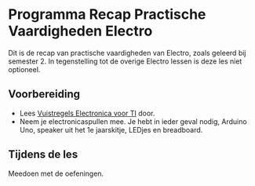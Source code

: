 # Programma Recap Practische Vaardigheden Electro
Dit is de recap van practische vaardigheden van Electro, zoals geleerd bij semester 2. In tegenstelling tot de overige Electro lessen is deze les niet optioneel.

## Voorbereiding
- Lees [Vuistregels Electronica voor TI](../../onderwijsmateriaal/readers/vuistregels-electronica-voor-TI.pdf) door.
- Neem je electronicaspullen mee. Je hebt in ieder geval nodig, Arduino Uno, speaker uit het 1e jaarskitje, LEDjes en breadboard.

## Tijdens de les
Meedoen met de oefeningen.